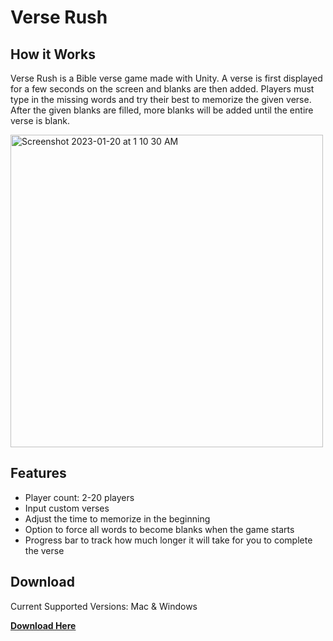 # Verse Rush

## How it Works

Verse Rush is a Bible verse game made with Unity. A verse is first displayed for a few seconds on the screen and blanks are then added. Players must type in the missing words and try their best to memorize the given verse. After the given blanks are filled, more blanks will be added until the entire verse is blank.

<img width="500" alt="Screenshot 2023-01-20 at 1 10 30 AM" src="https://user-images.githubusercontent.com/94022783/213658095-8ef1d7bd-a1df-4b0e-88ba-35f34c8202a5.png">

## Features

* Player count: 2-20 players
* Input custom verses
* Adjust the time to memorize in the beginning
* Option to force all words to become blanks when the game starts
* Progress bar to track how much longer it will take for you to complete the verse

## Download

Current Supported Versions: Mac & Windows

[**Download Here**](https://drive.google.com/drive/u/1/folders/1QqvtkIsI26m6TRhDs9sqzmGnSZJ8FD6J)
